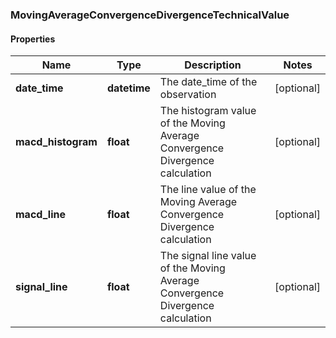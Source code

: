 ### MovingAverageConvergenceDivergenceTechnicalValue

#### Properties
Name | Type | Description | Notes
------------ | ------------- | ------------- | -------------
**date_time** | **datetime** | The date_time of the observation | [optional] 
**macd_histogram** | **float** | The histogram value of the Moving Average Convergence Divergence calculation | [optional] 
**macd_line** | **float** | The line value of the Moving Average Convergence Divergence calculation | [optional] 
**signal_line** | **float** | The signal line value of the Moving Average Convergence Divergence calculation | [optional] 



